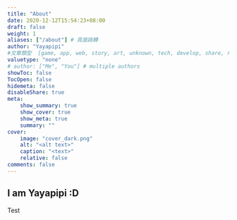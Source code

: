 ```yaml
---
title: "About"
date: 2020-12-12T15:54:23+08:00
draft: false
weight: 1
aliases: ["/about"] # 頁面跳轉
author: "Yayapipi"
#文章類型  [game, app, web, story, art, unknown, tech, develop, share, review]
valuetype: "none" 
# author: ["Me", "You"] # multiple authors
showToc: false
TocOpen: false
hidemeta: false
disableShare: true
meta:
    show_summary: true
    show_cover: true
    show_meta: true
    summary: ""
cover:
    image: "cover_dark.png"
    alt: "<alt text>"
    caption: "<text>"
    relative: false
comments: false
---
```

I am Yayapipi :D
---
<p>Test</p>